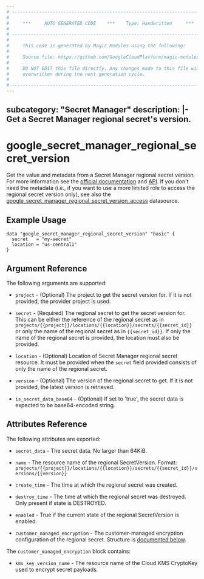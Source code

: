 ```yaml
---
# ----------------------------------------------------------------------------
#
#     ***     AUTO GENERATED CODE    ***    Type: Handwritten     ***
#
# ----------------------------------------------------------------------------
#
#     This code is generated by Magic Modules using the following:
#
#     Source file: https://github.com/GoogleCloudPlatform/magic-modules/tree/main/mmv1/third_party/terraform/website/docs/d/secret_manager_regional_secret_version.html.markdown
#
#     DO NOT EDIT this file directly. Any changes made to this file will be
#     overwritten during the next generation cycle.
#
# ----------------------------------------------------------------------------
---
```

subcategory: "Secret Manager"
description: |-
  Get a Secret Manager regional secret's version.
---

# google_secret_manager_regional_secret_version

Get the value and metadata from a Secret Manager regional secret version. For more information see the [official documentation](https://cloud.google.com/secret-manager/docs/regional-secrets-overview) and [API](https://cloud.google.com/secret-manager/docs/reference/rest/v1/projects.locations.secrets.versions). If you don't need the metadata (i.e., if you want to use a more limited role to access the regional secret version only), see also the [google_secret_manager_regional_secret_version_access](https://registry.terraform.io/providers/hashicorp/google/latest/docs/data-sources/secret_manager_regional_secret_version_access) datasource.

## Example Usage

```hcl
data "google_secret_manager_regional_secret_version" "basic" {
  secret   = "my-secret"
  location = "us-central1"
}
```

## Argument Reference

The following arguments are supported:

* `project` - (Optional) The project to get the secret version for. If it
    is not provided, the provider project is used.

* `secret` - (Required) The regional secret to get the secret version for.
    This can be either the reference of the regional secret as in `projects/{{project}}/locations/{{location}}/secrets/{{secret_id}}` or only the name of the regional secret as in `{{secret_id}}`. If only the name of the regional secret is provided, the location must also be provided.

* `location` - (Optional) Location of Secret Manager regional secret resource.
    It must be provided when the `secret` field provided consists of only the name of the regional secret.

* `version` - (Optional) The version of the regional secret to get. If it
    is not provided, the latest version is retrieved.

* `is_secret_data_base64` - (Optional) If set to 'true', the secret data is
    expected to be base64-encoded string.

## Attributes Reference

The following attributes are exported:

* `secret_data` - The secret data. No larger than 64KiB.

* `name` - The resource name of the regional SecretVersion. Format:
  `projects/{{project}}/locations/{{location}}/secrets/{{secret_id}}/versions/{{version}}`

* `create_time` - The time at which the regional secret was created.

* `destroy_time` - The time at which the regional secret was destroyed. Only present if state is DESTROYED.

* `enabled` - True if the current state of the regional SecretVersion is enabled.

* `customer_managed_encryption` - The customer-managed encryption configuration of the regional secret. Structure is [documented below](#nested_customer_managed_encryption).

<a name="nested_customer_managed_encryption"></a>The `customer_managed_encryption` block contains:

* `kms_key_version_name` - The resource name of the Cloud KMS CryptoKey used to encrypt secret payloads.
